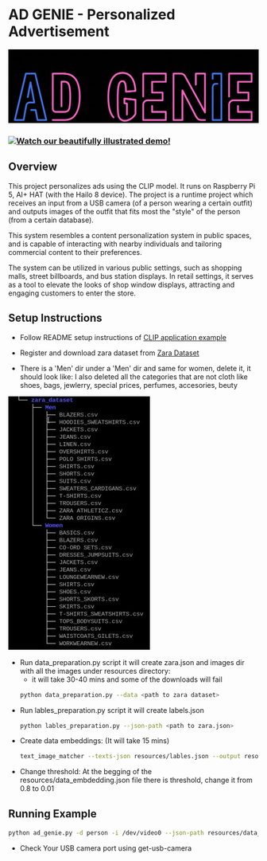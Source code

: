 # AD GENIE - Personalized Advertisement 
![](resources/ad_genie.gif)
### [![Watch our beautifully illustrated demo!](https://img.youtube.com/vi/_PN4cdiFKmw/0.jpg)](<https://youtu.be/_PN4cdiFKmw>)

## Overview
This project personalizes ads using the CLIP model. 
It runs on Raspberry Pi 5, AI+ HAT (with the Hailo 8 device).
The project is a runtime project which receives an input from a USB camera (of a person wearing a certain outfit) and outputs images of the outfit that fits most the "style" of the person (from a certain database).

This system resembles a content personalization system in public spaces, and is capable of interacting with nearby individuals and tailoring commercial content to their preferences.

The system can be utilized in various public settings, such as shopping malls, street billboards, and bus station displays. In retail settings, it serves as a tool to elevate the looks of shop window displays, attracting and engaging customers to enter the store.

 ## Setup Instructions
- Follow README setup instructions of [CLIP application example](../../README.md) 

- Register and download zara dataset from [Zara Dataset](https://www.kaggle.com/datasets/abhinavtyagi2708/zara-dataset-men-and-women-clothing)

- There is a 'Men' dir under a 'Men' dir and same for women, delete it, it should look like:
I also deleted all the categories that are not cloth like shoes, bags, jewlerry, special prices, perfumes, accesories, beuty

![](resources/structure.jpeg)

- Run data_preparation.py script it will create zara.json and images dir with all the images under resources directory:
    - it will take 30-40 mins and some of the downloads will fail
    ```bash
    python data_preparation.py --data <path to zara dataset>
    ```
- Run lables_preparation.py script it will create labels.json
    ```bash
    python lables_preparation.py --json-path <path to zara.json>
    ``` 
- Create data embeddings: (It will take 15 mins)
    ```bash
    text_image_matcher --texts-json resources/lables.json --output resources/data_embdedding.json
    ```
- Change threshold:
At the begging of the resources/data_embdedding.json file there is threshold, change it from 0.8 to 0.01

## Running Example
```bash
python ad_genie.py -d person -i /dev/video0 --json-path resources/data_embdedding.json --enable-callback
```
- Check Your USB camera port using get-usb-camera

